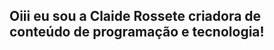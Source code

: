 ## Oiii eu sou a Claide Rossete criadora de conteúdo de programação e tecnologia!


                                                         
  
                                             
